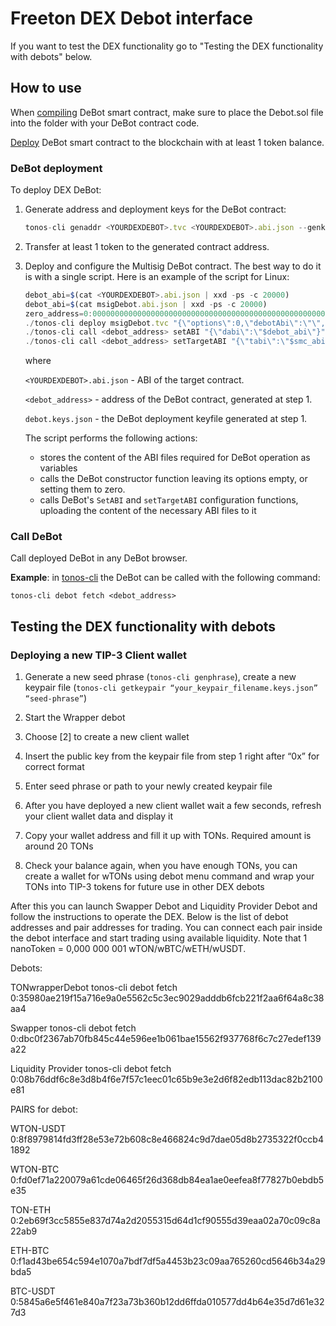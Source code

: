 # Freeton DEX Debot interface

If you want to test the DEX functionality go to "Testing the DEX functionality with debots" below.

## How to use

When [compiling](https://docs.ton.dev/86757ecb2/v/0/p/950f8a-write-smart-contract-in-solidity/t/1620b2) DeBot smart contract, make sure to place the Debot.sol file into the folder with your DeBot contract code.

[Deploy](https://docs.ton.dev/86757ecb2/v/0/p/8080e6-tonos-cli/t/478a51) DeBot smart contract to the blockchain with at least 1 token balance.

### DeBot deployment
To deploy DEX DeBot:

1. Generate address and deployment keys for the DeBot contract:

    ```jsx
    tonos-cli genaddr <YOURDEXDEBOT>.tvc <YOURDEXDEBOT>.abi.json --genkey debot.keys.json
    ```

2. Transfer at least 1 token to the generated contract address.

3. Deploy and configure the Multisig DeBot contract. The best way to do it is with a single script. Here is an example of the script for Linux: 

    ```jsx
    debot_abi=$(cat <YOURDEXDEBOT>.abi.json | xxd -ps -c 20000)
    debot_abi=$(cat msigDebot.abi.json | xxd -ps -c 20000)
    zero_address=0:0000000000000000000000000000000000000000000000000000000000000000
    ./tonos-cli deploy msigDebot.tvc "{\"options\":0,\"debotAbi\":\"\",\"targetAddr\":\"$zero_address\",\"targetAbi\":\"\"}" --sign debot.keys.json --abi msigDebot.abi.json
    ./tonos-cli call <debot_address> setABI "{\"dabi\":\"$debot_abi\"}" --sign debot.keys.json --abi msigDebot.abi.json
    ./tonos-cli call <debot_address> setTargetABI "{\"tabi\":\"$smc_abi\"}" --sign debot.keys.json --abi msigDebot.abi.json
    ```

    where

    `<YOURDEXDEBOT>.abi.json` - ABI of the target contract.

    `<debot_address>` - address of the DeBot contract, generated at step 1.

    `debot.keys.json` - the DeBot deployment keyfile generated at step 1.

    The script performs the following actions:

    - stores the content of the ABI files required for DeBot operation as variables
    - calls the DeBot constructor function leaving its options empty, or setting them to zero.
    - calls DeBot's `SetABI` and `setTargetABI` configuration functions, uploading the content of the necessary ABI files to it
    
### Call DeBot

Call deployed DeBot in any DeBot browser.

**Example**: in [tonos-cli](https://github.com/tonlabs/tonos-cli) the DeBot can be called with the following command:

```
tonos-cli debot fetch <debot_address>
```

## Testing the DEX functionality with debots

### Deploying a new TIP-3 Client wallet

1. Generate a new seed phrase (`tonos-cli genphrase`), create a new keypair file (`tonos-cli getkeypair “your_keypair_filename.keys.json” “seed-phrase”`)

2. Start the Wrapper debot 

3. Choose [2] to create a new client wallet

4. Insert the public key from the keypair file from step 1 right after “0x” for correct format 

5. Enter seed phrase or path to your newly created keypair file

6. After you have deployed a new client wallet wait a few seconds, refresh your client wallet data and display it

7. Copy your wallet address and fill it up with TONs. Required amount is around 20 TONs

8. Check your balance again, when you have enough TONs, you can create a wallet for wTONs using debot menu command and wrap your TONs into TIP-3 tokens for future use in other DEX debots


After this you can launch Swapper Debot and Liquidity Provider Debot and follow the instructions to operate the DEX. Below is the list of debot addresses and pair addresses for trading. You can connect each pair inside the debot interface and start trading using available liquidity. Note that 1 nanoToken = 0,000 000 001 wTON/wBTC/wETH/wUSDT.

Debots:

TONwrapperDebot
tonos-cli debot fetch 0:35980ae219f15a716e9a0e5562c5c3ec9029adddb6fcb221f2aa6f64a8c38aa4

Swapper
tonos-cli debot fetch 0:dbc0f2367ab70fb845c44e596ee1b061bae15562f937768f6c7c27edef139a22

Liquidity Provider
tonos-cli debot fetch 0:08b76ddf6c8e3d8b4f6e7f57c1eec01c65b9e3e2d6f82edb113dac82b2100e81


PAIRS for debot:


WTON-USDT
0:8f8979814fd3ff28e53e72b608c8e466824c9d7dae05d8b2735322f0ccb41892


WTON-BTC
0:fd0ef71a220079a61cde06465f26d368db84ea1ae0eefea8f77827b0ebdb5e35


TON-ETH
0:2eb69f3cc5855e837d74a2d2055315d64d1cf90555d39eaa02a70c09c8a22ab9


ETH-BTC
0:f1ad43be654c594e1070a7bdf7df5a4453b23c09aa765260cd5646b34a29bda5


BTC-USDT
0:5845a6e5f461e840a7f23a73b360b12dd6ffda010577dd4b64e35d7d61e327d3

